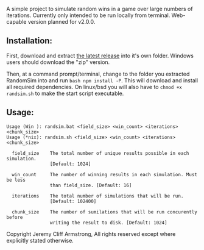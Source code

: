 A simple project to simulate random wins in a game over large numbers of iterations. Currently only intended to be run locally from terminal. Web-capable version planned for v2.0.0.

## Installation:

First, download and extract [the latest release](https://github.com/JadedDragoon/RandomSim/releases) into it's own folder. Windows users should download the "zip" version.

Then, at a command prompt/terminal, change to the folder you extracted RandomSim into and run `bash npm install -P`. This will download and install all required dependencies. On linux/bsd you will also have to `chmod +x randsim.sh` to make the start script executable.

## Usage:
```
Usage (Win ): randsim.bat <field_size> <win_count> <iterations> <chunk_size>
Usage (*nix): randsim.sh <field_size> <win_count> <iterations> <chunk_size>

  field_size    The total number of unique results possible in each simulation.
                [Default: 1024]
  
  win_count     The number of winning results in each simulation. Must be less
                than field_size. [Default: 16]
                
  iterations    The total number of simulations that will be run.
                [Default: 102400]
                
  chunk_size    The number of sumilations that will be run concurently before
                writing the result to disk. [Default: 1024]
```

Copyright Jeremy Cliff Armstrong,
All rights reserved except where explicitly stated otherwise.

